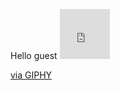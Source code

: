 Hello guest <iframe src="https://giphy.com/embed/PbGFUKs3queMhulFgO" width="80" height="80" frameBorder="0" class="giphy-embed" allowFullScreen></iframe><p><a href="https://giphy.com/gifs/AlaskaSeafood-PbGFUKs3queMhulFgO">via GIPHY</a></p>

